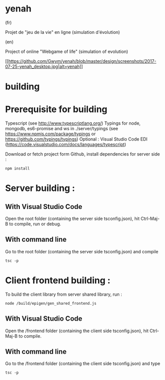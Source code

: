 # yenah

(fr)

Projet de "jeu de la vie" en ligne (simulation d'évolution)

(en)

Project of online "Webgame of life" (simulation of evolution)

[[https://github.com/Gwym/yenah/blob/master/design/screenshots/2017-07-25-yenah_desktop.jpg|alt=yenah]]

# building

Prerequisite for building
=========================

Typescript (see http://www.typescriptlang.org/)
Typings for node, mongodb, es6-promise and ws in ./server/typings (see https://www.npmjs.com/package/typings or https://github.com/typings/typings) 
Optional : Visual Studio Code EDI (https://code.visualstudio.com/docs/languages/typescript)

Download or fetch project form Github, install dependencies for server side :
```
npm install
```

Server building :
==========================

With Visual Studio Code
-----------------------

Open the root folder (containing the server side tsconfig.json), hit Ctrl-Maj-B to compile, run or debug.

With command line
-----------------

Go to the root folder (containing the server side tsconfig.json) and compile

```
tsc -p
```

Client frontend building :
=================

To build the client library from server shared library, run :

```
node /build/epigen/gen_shared_frontend.js
```

With Visual Studio Code
-----------------------

Open the /frontend folder (containing the client side tsconfig.json), hit Ctrl-Maj-B to compile. 

With command line
-----------------

Go to the /frontend folder (containing the client side tsconfig.json) and type

```
tsc -p
```

